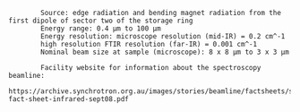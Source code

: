
            Source: edge radiation and bending magnet radiation from the first dipole of sector two of the storage ring
            Energy range: 0.4 µm to 100 µm
            Energy resolution: microscope resolution (mid-IR) = 0.2 cm^-1
            high resolution FTIR resolution (far-IR) = 0.001 cm^-1
            Nominal beam size at sample (microscope): 8 x 8 µm to 3 x 3 µm
            
            Facility website for information about the spectroscopy beamline: 
            https://archive.synchrotron.org.au/images/stories/beamline/factsheets/synchrotron-fact-sheet-infrared-sept08.pdf
        